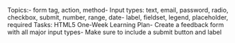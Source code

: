 Topics:-
 form tag, action, method- Input types: text, email, password, radio, checkbox, submit, number, range, date- label, fieldset, legend, placeholder, required
Tasks:
 HTML5 One-Week Learning Plan- Create a feedback form with all major input types- Make sure to include a submit button and label